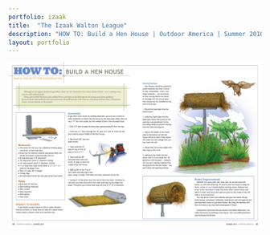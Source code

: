 ```yaml
---
portfolio: izaak
title:  "The Izaak Walton League"
description: "HOW TO: Build a Hen House | Outdoor America | Summer 2010"
layout: portfolio
---
```

<div class="row">
    <div class="col-md-12">
    <img src="../../images/izaak4.jpg" class="img-fluid"/>
    </div>
</div>